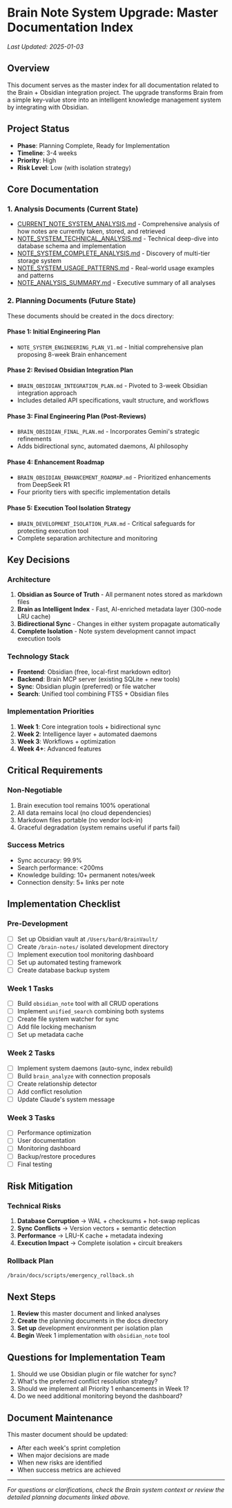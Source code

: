 # Brain Note System Upgrade: Master Documentation Index
*Last Updated: 2025-01-03*

## Overview
This document serves as the master index for all documentation related to the Brain + Obsidian integration project. The upgrade transforms Brain from a simple key-value store into an intelligent knowledge management system by integrating with Obsidian.

## Project Status
- **Phase**: Planning Complete, Ready for Implementation
- **Timeline**: 3-4 weeks
- **Priority**: High
- **Risk Level**: Low (with isolation strategy)

## Core Documentation

### 1. Analysis Documents (Current State)
- [CURRENT_NOTE_SYSTEM_ANALYSIS.md](./CURRENT_NOTE_SYSTEM_ANALYSIS.md) - Comprehensive analysis of how notes are currently taken, stored, and retrieved
- [NOTE_SYSTEM_TECHNICAL_ANALYSIS.md](./NOTE_SYSTEM_TECHNICAL_ANALYSIS.md) - Technical deep-dive into database schema and implementation
- [NOTE_SYSTEM_COMPLETE_ANALYSIS.md](./NOTE_SYSTEM_COMPLETE_ANALYSIS.md) - Discovery of multi-tier storage system
- [NOTE_SYSTEM_USAGE_PATTERNS.md](./NOTE_SYSTEM_USAGE_PATTERNS.md) - Real-world usage examples and patterns
- [NOTE_ANALYSIS_SUMMARY.md](./NOTE_ANALYSIS_SUMMARY.md) - Executive summary of all analyses

### 2. Planning Documents (Future State)
These documents should be created in the docs directory:

#### Phase 1: Initial Engineering Plan
- `NOTE_SYSTEM_ENGINEERING_PLAN_V1.md` - Initial comprehensive plan proposing 8-week Brain enhancement

#### Phase 2: Revised Obsidian Integration Plan  
- `BRAIN_OBSIDIAN_INTEGRATION_PLAN.md` - Pivoted to 3-week Obsidian integration approach
- Includes detailed API specifications, vault structure, and workflows

#### Phase 3: Final Engineering Plan (Post-Reviews)
- `BRAIN_OBSIDIAN_FINAL_PLAN.md` - Incorporates Gemini's strategic refinements
- Adds bidirectional sync, automated daemons, AI philosophy

#### Phase 4: Enhancement Roadmap
- `BRAIN_OBSIDIAN_ENHANCEMENT_ROADMAP.md` - Prioritized enhancements from DeepSeek R1
- Four priority tiers with specific implementation details

#### Phase 5: Execution Tool Isolation Strategy
- `BRAIN_DEVELOPMENT_ISOLATION_PLAN.md` - Critical safeguards for protecting execution tool
- Complete separation architecture and monitoring

## Key Decisions

### Architecture
1. **Obsidian as Source of Truth** - All permanent notes stored as markdown files
2. **Brain as Intelligent Index** - Fast, AI-enriched metadata layer (300-node LRU cache)
3. **Bidirectional Sync** - Changes in either system propagate automatically
4. **Complete Isolation** - Note system development cannot impact execution tools

### Technology Stack
- **Frontend**: Obsidian (free, local-first markdown editor)
- **Backend**: Brain MCP server (existing SQLite + new tools)
- **Sync**: Obsidian plugin (preferred) or file watcher
- **Search**: Unified tool combining FTS5 + Obsidian files

### Implementation Priorities
1. **Week 1**: Core integration tools + bidirectional sync
2. **Week 2**: Intelligence layer + automated daemons  
3. **Week 3**: Workflows + optimization
4. **Week 4+**: Advanced features

## Critical Requirements

### Non-Negotiable
1. Brain execution tool remains 100% operational
2. All data remains local (no cloud dependencies)
3. Markdown files portable (no vendor lock-in)
4. Graceful degradation (system remains useful if parts fail)

### Success Metrics
- Sync accuracy: 99.9%
- Search performance: <200ms
- Knowledge building: 10+ permanent notes/week
- Connection density: 5+ links per note

## Implementation Checklist

### Pre-Development
- [ ] Set up Obsidian vault at `/Users/bard/BrainVault/`
- [ ] Create `/brain-notes/` isolated development directory
- [ ] Implement execution tool monitoring dashboard
- [ ] Set up automated testing framework
- [ ] Create database backup system

### Week 1 Tasks
- [ ] Build `obsidian_note` tool with all CRUD operations
- [ ] Implement `unified_search` combining both systems
- [ ] Create file system watcher for sync
- [ ] Add file locking mechanism
- [ ] Set up metadata cache

### Week 2 Tasks
- [ ] Implement system daemons (auto-sync, index rebuild)
- [ ] Build `brain_analyze` with connection proposals
- [ ] Create relationship detector
- [ ] Add conflict resolution
- [ ] Update Claude's system message

### Week 3 Tasks
- [ ] Performance optimization
- [ ] User documentation
- [ ] Monitoring dashboard
- [ ] Backup/restore procedures
- [ ] Final testing

## Risk Mitigation

### Technical Risks
1. **Database Corruption** → WAL + checksums + hot-swap replicas
2. **Sync Conflicts** → Version vectors + semantic detection
3. **Performance** → LRU-K cache + metadata indexing
4. **Execution Impact** → Complete isolation + circuit breakers

### Rollback Plan
```bash
/brain/docs/scripts/emergency_rollback.sh
```

## Next Steps

1. **Review** this master document and linked analyses
2. **Create** the planning documents in the docs directory
3. **Set up** development environment per isolation plan
4. **Begin** Week 1 implementation with `obsidian_note` tool

## Questions for Implementation Team

1. Should we use Obsidian plugin or file watcher for sync?
2. What's the preferred conflict resolution strategy?
3. Should we implement all Priority 1 enhancements in Week 1?
4. Do we need additional monitoring beyond the dashboard?

## Document Maintenance

This master document should be updated:
- After each week's sprint completion
- When major decisions are made
- When new risks are identified
- When success metrics are achieved

---

*For questions or clarifications, check the Brain system context or review the detailed planning documents linked above.*
